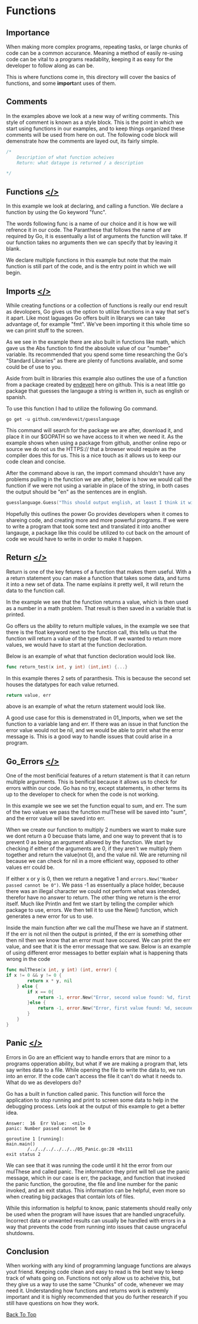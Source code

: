# Functions

## Importance

When making more complex programs, repeating tasks, or large chunks of code can be a common accurance. Meaning a method of easily re-using code can be vital to a programs readablity, keeping it as easy for the developer to follow along as can be.

This is where functions come in, this directory will cover the basics of functions, and some **import**ant uses of them.

## Comments

In the examples above we look at a new way of writing comments. This style of comment is known as a style block. This is the point in which we start using functions in our examples, and to keep things organized these comments will be used from here on out. The following code block will demenstrate how the comments are layed out, its fairly simple.
```go
/*
	Description of what function acheives
	Return: what dataype is returned / a description 

*/
```


## Functions [</>](https://github.com/Syssos/Learning_Go/blob/main/0x03_Functions/00_Functions.go)

In this example we look at declaring, and calling a function. We declare a function by using the Go keyword "func".

The words following func is a name of our choice and it is how we will refrence it in our code. The Paranthese that follows the name of are required by Go, it is essentually a list of arguments the function will take. If our function takes no arguments then we can specify that by leaving it blank.

We declare multiple functions in this example but note that the main function is still part of the code, and is the entry point in which we will begin.


## Imports [</>](https://github.com/Syssos/Learning_Go/blob/main/0x03_Functions/01_Imports.go)

While creating functions or a collection of functions is really our end result as devolopers, Go gives us the option to utilize functions in a way that set's it apart. Like most laguages Go offers built in librarys we can take advantage of, for example "fmt". We've been importing it this whole time so we can print stuff to the screen. 

As we see in the example there are also built in functions like math, which gave us the Abs function to find the absolute value of our "number" variable. Its recommended that you spend some time researching the Go's "Standard Libraries" as there are plenty of functions available, and some could be of use to you.

Aside from built in libraries this example also outlines the use of a function from a package created by [endeveit](https://github.com/endeveit "endeviet home repo") here on github. This is a neat little go package that guesses the langauge a string is written in, such as english or spanish. 

To use this function I had to utilize the following Go command.

```
go get -u github.com/endeveit/guesslanguage
```

This command will search for the package we are after, download it, and place it in our $GOPATH so we have access to it when we need it. As the example shows when using a package from github, another online repo or source we do not us the HTTPS:// that a browser would require as the compiler does this for us. This is a nice touch as it allows us to keep our code clean and concise.

After the command above is ran, the import command shouldn't have any problems pulling in the function we are after, below is how we would call the function if we were not using a variable in place of the string, in both cases the output should be "en" as the sentences are in english.

```go
guesslanguage.Guess("This should output english, at least I think it will, I and it may do it.")
```

Hopefully this outlines the power Go provides developers when it comes to shareing code, and creating more and more powerful programs. If we were to write a program that took some text and translated it into another langauge, a package like this could be utilized to cut back on the amount of code we would have to write in order to make it happen.


## Return [</>](https://github.com/Syssos/Learning_Go/blob/main/0x03_Functions/02_Return.go)

Return is one of the key fetures of a function that makes them useful. With a a return statement you can make a function that takes some data, and turns it into a new set of data. The name explains it pretty well, it will return the data to the function call.

In the example we see that the function returns a value, which is then used as a number in a math problem. That result is then saved in a variable that is printed.

Go offers us the ability to return multiple values, in the example we see that there is the float keyword next to the function call, this tells us that the function will return a value of the type float. If we wanted to return more values, we would have to start at the function decloration. 

Below is an example of what that function decloration would look like.
```go
func return_test(x int, y int) (int,int) {...}
```

In this example theres 2 sets of paranthesis. This is because the second set houses the datatypes for each value returned.

```go
return value, err
```
above is an example of what the return statement would look like.

A good use case for this is demenstrated in 01_Imports, when we set the function to a variable lang and err. If there was an issue in that function the error value would not be nil, and we would be able to print what the error message is. This is a good way to handle issues that could arise in a program.

## Go_Errors [</>](https://github.com/Syssos/Learning_Go/blob/main/0x03_Functions/03_Go_Errors.go)

One of the most benificial features of a return statement is that it can return multiple argurments. This is benifical because it allows us to check for errors within our code. Go has no try, except statements, in other terms its up to the developer to check for when the code is not working.

In this example we see we set the function equal to sum, and err. The sum of the two values we pass the function mulThese will be saved into "sum", and the error value will be saved into err.

When we create our function to multiply 2 numbers we want to make sure we dont return a 0 becuase thats lame, and one way to prevent that is to prevent 0 as being an argument allowed by the function. We start by checking if either of the arguments are 0, if they aren't we multiply them together and return the value(not 0), and the value nil. We are returning nil because we can check for nil in a more efficient way, opposed to other values err could be.

If either x or y is 0, then we return a negative 1 and ``` errors.New("Number passed cannot be 0") ```. We pass -1 as essentually a place holder, because there was an illegal character we could not perform what was intended, therefor have no answer to return. The other thing we return is the error itself. Much like Println and fmt we start by telling the compiler which package to use, errors. We then tell it to use the New() function, which generates a new error for us to use. 

Inside the main function after we call the mulThese we have an if statment. If the err is not nil then the output is printed, if the err is something other then nil then we know that an error must have occured. We can print the err value, and see that it is the error message that we saw. Below is an example of using different error messages to better explain what is happening thats wrong in the code

```go
func mulThese(x int, y int) (int, error) {
if x != 0 && y != 0 {
		return x * y, nil
	} else {
		if x == 0{
			return -1, error.New("Error, second value found: %d, first argument is 0", y)
		}else {
			return -1, error.New("Error, first value found: %d, secound argument is 0", x)
		}
	}
}
```

## Panic [</>](https://github.com/Syssos/Learning_Go/blob/main/0x03_Functions/04_Panic.go)

Errors in Go are an efficient way to handle errors that are minor to a programs opperation ability, but what if we are making a program that, lets say writes data to a file. While opening the file to write the data to, we run into an error. If the code can't access the file it can't do what it needs to. What do we as developers do?

Go has a built in function called panic. This function will force the application to stop running and print to screen some data to help in the debugging process. Lets look at the output of this example to get a better idea.
```
Answer:  16  Err Value:  <nil>
panic: Number passed cannot be 0

goroutine 1 [running]:
main.main()
        /../../../../../../05_Panic.go:28 +0x111
exit status 2
```
We can see that it was running the code until it hit the error from our mulThese and called panic. The information they print will tell use the panic message, which in our case is err, the package, and function that invoked the panic function, the goroutine, the file and line number for the panic invoked, and an exit status. This information can be helpful, even more so when creating big packages that contain lots of files.

While this information is helpful to know, panic statements should really only be used when the program will have issues that are handled ungracefully. Incorrect data or unwanted results can usually be handled with errors in a way that prevents the code from running into issues that cause ungraceful shutdowns.

## Conclusion

When working with any kind of programming language functions are always yout friend. Keeping code clean and easy to read is the best way to keep track of whats going on. Functions not only allow us to acheive this, but they give us a way to use the same "Chunks" of code, whenever we may need it. Understanding how functions and returns work is extremly important and it is highly recommended that you do further research if you still have questions on how they work.

[Back To Top](#functions)